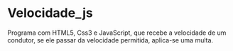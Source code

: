 # Velocidade_js
 Programa com HTML5, Css3 e JavaScript, que recebe a velocidade de um condutor,  se ele passar da velocidade permitida, aplica-se uma multa.
